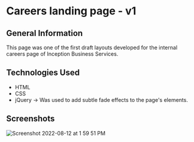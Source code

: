 # Careers landing page - v1

## General Information
This page was one of the first draft layouts developed for the internal careers page of Inception Business Services.



## Technologies Used
- HTML
- CSS
- jQuery -> Was used to add subtle fade effects to the page's elements.


## Screenshots

![Screenshot 2022-08-12 at 1 59 51 PM](https://user-images.githubusercontent.com/20161096/184349661-fc5bbc54-32f6-4732-83a9-7b4dc691a091.png)
